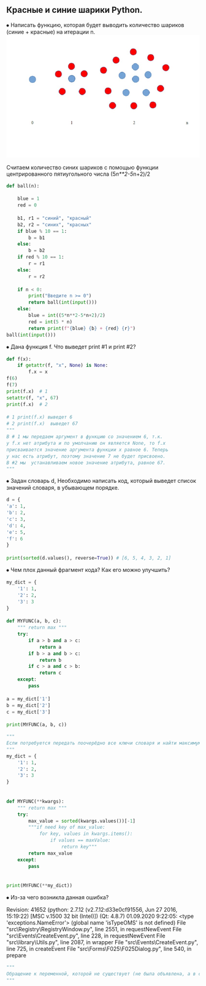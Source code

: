 ## Красные и синие шарики Python.
⦁	Написать функцию, которая будет выводить количество шариков (синие + красные) на итерации n.
![Image alt](https://github.com/TodaCosta/Task_red-blue_ball/blob/main/002.jpg)

Считаем количество синих шариков с помощью функции 
<br/>
центрированного пятиугольного числа (5*n**2-5*n+2)/2
```python
def ball(n):

    blue = 1
    red = 0

    b1, r1 = "синий", "красный"
    b2, r2 = "синих", "красных"
    if blue % 10 == 1:
        b = b1
    else:
        b = b2
    if red % 10 == 1:
        r = r1
    else:
        r = r2

    if n < 0:
        print("Введите n >= 0")
        return ball(int(input()))
    else:
        blue = int((5*n**2-5*n+2)/2)
        red = int(5 * n)
        return print(f"{blue} {b} + {red} {r}")
ball(int(input()))

```
⦁	Дана функция f. Что выведет print #1 и print #2?
```python
def f(x):
    if getattr(f, "x", None) is None:
        f.x = x
f(6)
f(7)
print(f.x)  # 1
setattr(f, "x", 67)
print(f.x)  # 2

# 1 print(f.x) выведет 6
# 2 print(f.x)  выведет 67
"""
В # 1 мы передаем аргумент в функцию со значением 6, т.к. 
у f.x нет атрибута и по умолчанию он является None, то f.x 
присваивается значение аргумента функции x равное 6. Теперь 
у нас есть атрибут, поэтому значение 7 не будет присвоено. 
В #2 мы  устанавливаем новое значение атрибута, равное 67.
"""
```
⦁	Задан словарь d, Необходимо написать код, который выведет список значений словаря, в убывающем порядке.
```python
d = {
'a': 1,
'b': 2,
'c': 3,
'd': 4,
'e': 5,
'f': 6
}

print(sorted(d.values(), reverse=True)) # [6, 5, 4, 3, 2, 1]

```
⦁	Чем плох данный фрагмент кода? Как его можно улучшить?
```python
my_dict = {
    '1': 1,
    '2': 2,
    '3': 3
}

def MYFUNC(a, b, c):
    """ return max """
    try:
        if a > b and a > c:
            return a
        if b > a and b > c:
            return b
        if c > a and c > b:
            return c
    except:
        pass

a = my_dict['1']
b = my_dict['2']
c = my_dict['3']

print(MYFUNC(a, b, c))
```
```python
"""
Если потребуется передать поочерёдно все ключи словаря и найти максимум, то быстрее и проще будет передать словарь как аргумент функции, воспользоваться методом sorted и взять последнее значение в конце списка:
"""
my_dict = {
    '1': 1,
    '2': 2,
    '3': 3
}


def MYFUNC(**kwargs):
    """ return max """
    try:
        max_value = sorted(kwargs.values())[-1]
        """if need key of max_value:
            for key, values in kwargs.items():
                if values == maxValue:
                    return key"""
        return max_value
    except:
        pass


print(MYFUNC(**my_dict))

```

⦁	Из-за чего возникла данная ошибка?

Revision: 41652
(python: 2.7.12 (v2.7.12:d33e0cf91556, Jun 27 2016, 15:19:22) [MSC v.1500 32 bit (Intel)])
(Qt: 4.8.7)
01.09.2020 9:22:05: <type 'exceptions.NameError'>
(global name 'isTypeOMS' is not defined)
  File "src\Registry\RegistryWindow.py", line 2551, in requestNewEvent
  File "src\Events\CreateEvent.py", line 228, in requestNewEvent
  File "src\library\Utils.py", line 2087, in wrapper
  File "src\Events\CreateEvent.py", line 725, in createEvent
  File "src\Forms\F025\F025Dialog.py", line 540, in prepare
```python
"""
Обращение к переменной, которой не существует (не была объявлена, а в случае с Python - не присвоено никакое значение).
"""
```
